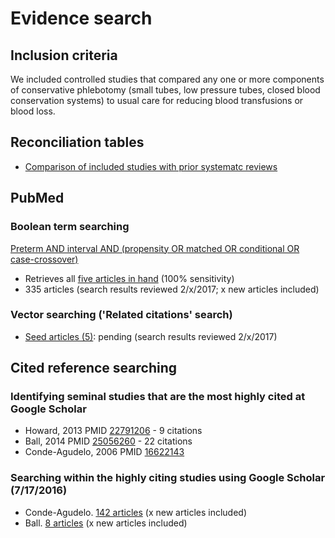 # Evidence search
## Inclusion criteria
We included controlled studies that compared any one or more components of conservative phlebotomy (small tubes, low pressure tubes, closed blood conservation systems) to usual care for reducing blood transfusions or blood loss.

## Reconciliation tables
* [Comparison of included studies with prior systematc reviews](../../tree/master/reconciliation-tables/)

## PubMed
### Boolean term searching
[Preterm AND interval AND (propensity OR matched OR conditional OR case-crossover)](https://www.ncbi.nlm.nih.gov/pubmed/?term=preterm+AND+interval+AND+(propensity+OR+matched+OR+conditional+OR+case-crossover))
* Retrieves all [five articles in hand](https://www.ncbi.nlm.nih.gov/pubmed?cmd=Search&tool=SUMSearch2plugins&term=28178044%5BPMID%5D%20OR%20%2027367283%5BPMID%5D%20OR%2027405702%5BPMID%5D%20OR%2025056260%5BPMID%5D%20OR%2022791206%5BPMID%5D) (100% sensitivity)
* 335 articles (search results reviewed 2/x/2017; x new articles included)

### Vector searching ('Related citations' search)
* [Seed articles (5)](https://www.ncbi.nlm.nih.gov/pubmed?cmd=Search&tool=SUMSearch2plugins&term=28178044%5BPMID%5D%20OR%20%2027367283%5BPMID%5D%20OR%2027405702%5BPMID%5D%20OR%2025056260%5BPMID%5D%20OR%2022791206%5BPMID%5D): pending (search results reviewed 2/x/2017)

## Cited reference searching

### Identifying seminal studies that are the most highly cited at Google Scholar
- Howard, 2013 PMID [22791206](https://pubmed.gov/22791206) - 9 citations
- Ball, 2014 PMID [25056260](https://pubmed.gov/25056260) - 22 citations
- Conde-Agudelo, 2006 PMID [16622143](https://pubmed.gov/16622143)

### Searching within the highly citing studies using Google Scholar (7/17/2016)
- Conde-Agudelo. [142 articles](https://scholar.google.com/scholar?q=propensity+OR+matched+OR+conditional&btnG=&hl=en&as_sdt=2005&sciodt=0%2C5&cites=7045961145256729995&scipsc=1) (x new articles included)
- Ball.  [8 articles](https://scholar.google.com/scholar?q=propensity+OR+matched+OR+conditional&btnG=&hl=en&as_sdt=2005&sciodt=0%2C5&cites=10764913834475512844&scipsc=1) (x new articles included)
